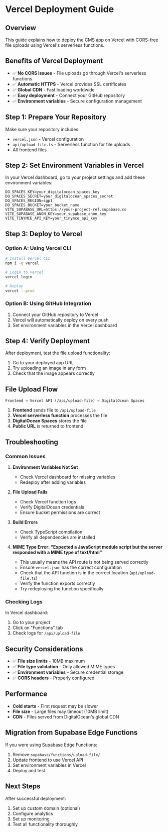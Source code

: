 # Vercel Deployment Guide

## Overview

This guide explains how to deploy the CMS app on Vercel with CORS-free file uploads using Vercel's serverless functions.

## Benefits of Vercel Deployment

- ✅ **No CORS issues** - File uploads go through Vercel's serverless functions
- ✅ **Automatic HTTPS** - Vercel provides SSL certificates
- ✅ **Global CDN** - Fast loading worldwide
- ✅ **Easy deployment** - Connect your GitHub repository
- ✅ **Environment variables** - Secure configuration management

## Step 1: Prepare Your Repository

Make sure your repository includes:
- `vercel.json` - Vercel configuration
- `api/upload-file.ts` - Serverless function for file uploads
- All frontend files

## Step 2: Set Environment Variables in Vercel

In your Vercel dashboard, go to your project settings and add these environment variables:

```env
DO_SPACES_KEY=your_digitalocean_spaces_key
DO_SPACES_SECRET=your_digitalocean_spaces_secret
DO_SPACES_REGION=sgp1
DO_SPACES_BUCKET=your_bucket_name
VITE_SUPABASE_URL=https://your-project-ref.supabase.co
VITE_SUPABASE_ANON_KEY=your_supabase_anon_key
VITE_TINYMCE_API_KEY=your_tinymce_api_key
```

## Step 3: Deploy to Vercel

### Option A: Using Vercel CLI
```bash
# Install Vercel CLI
npm i -g vercel

# Login to Vercel
vercel login

# Deploy
vercel --prod
```

### Option B: Using GitHub Integration
1. Connect your GitHub repository to Vercel
2. Vercel will automatically deploy on every push
3. Set environment variables in the Vercel dashboard

## Step 4: Verify Deployment

After deployment, test the file upload functionality:
1. Go to your deployed app URL
2. Try uploading an image in any form
3. Check that the image appears correctly

## File Upload Flow

```
Frontend → Vercel API (/api/upload-file) → DigitalOcean Spaces
```

1. **Frontend** sends file to `/api/upload-file`
2. **Vercel serverless function** processes the file
3. **DigitalOcean Spaces** stores the file
4. **Public URL** is returned to frontend

## Troubleshooting

### Common Issues

1. **Environment Variables Not Set**
   - Check Vercel dashboard for missing variables
   - Redeploy after adding variables

2. **File Upload Fails**
   - Check Vercel function logs
   - Verify DigitalOcean credentials
   - Ensure bucket permissions are correct

3. **Build Errors**
   - Check TypeScript compilation
   - Verify all dependencies are installed

4. **MIME Type Error: "Expected a JavaScript module script but the server responded with a MIME type of text/html"**
   - This usually means the API route is not being served correctly
   - Ensure `vercel.json` has the correct configuration
   - Check that the API function is in the correct location (`api/upload-file.ts`)
   - Verify the function exports correctly
   - Try redeploying the function specifically

### Checking Logs

In Vercel dashboard:
1. Go to your project
2. Click on "Functions" tab
3. Check logs for `/api/upload-file`

## Security Considerations

- ✅ **File size limits** - 10MB maximum
- ✅ **File type validation** - Only allowed MIME types
- ✅ **Environment variables** - Secure credential storage
- ✅ **CORS headers** - Properly configured

## Performance

- **Cold starts** - First request may be slower
- **File size** - Large files may timeout (10MB limit)
- **CDN** - Files served from DigitalOcean's global CDN

## Migration from Supabase Edge Functions

If you were using Supabase Edge Functions:
1. Remove `supabase/functions/upload-file/`
2. Update frontend to use Vercel API
3. Set environment variables in Vercel
4. Deploy and test

## Next Steps

After successful deployment:
1. Set up custom domain (optional)
2. Configure analytics
3. Set up monitoring
4. Test all functionality thoroughly 
